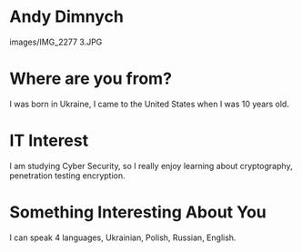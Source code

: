 # Andy Dimnych
images/IMG_2277 3.JPG

# Where are you from?

I was born in Ukraine, I came to the United States when I was 10 years old.

# IT Interest

I am studying Cyber Security, so I really enjoy learning about cryptography, penetration testing encryption. 

# Something Interesting About You

I can speak 4 languages, Ukrainian, Polish, Russian, English.

